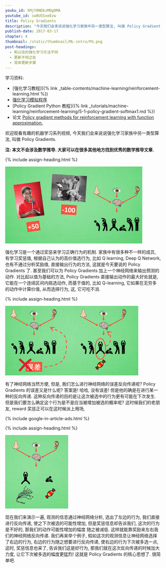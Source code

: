 ```yaml
---
youku_id: XMjY0NDkzMDg0MA
youtube_id: cw0USSxeEzw
title: Policy Gradients
description: "今天我们会来说说强化学习家族中另一类型算法, 叫做 Policy Gradients.强化学习是一个通过奖惩来学习正确行为的机制. 家族中有很多种不一样的成员,  有学习奖惩值, 根据自己认为的高价值选行为, 比如 Q learning, Deep Q Network, 也有不通过分析奖励值,  直接输出行为的方法, 这就是今天要说的 Policy Gradients 了.  甚至我们可以为 Policy  Gradients 加上一个神经网络来输出预测的动作. 对比起以值为基础的方法, Policy Gradients 直接输出动作的最大好处就是, 它能在一个连续区间内挑选动作, 而基于值的, 比如 Q-learning, 它如果在无穷多的动作中计算价值, 从而选择行为, 这, 它可吃不消."
publish-date: 2017-03-17
chapter: 4
thumbnail: /static/thumbnail/ML-intro/PG.png
post-headings:
  - 和以往的强化学习方法不同
  - 更新不同之处
  - 具体更新步骤
---
```


学习资料:
  * [强化学习教程]({% link _table-contents/machine-learning/reinforcement-learning.html %})
  * [强化学习模拟程序](https://www.youtube.com/watch?v=G5BDgzxfLvA&list=PLXO45tsB95cLYyEsEylpPvTY-8ErPt2O_)
  * [Policy Gradient Python 教程]({% link _tutorials/machine-learning/reinforcement-learning/5-1-policy-gradient-softmax1.md %})
  * 论文 [Policy gradient methods for reinforcement learning with function approximation.](https://papers.nips.cc/paper/1713-policy-gradient-methods-for-reinforcement-learning-with-function-approximation.pdf)



欢迎观看有趣的机器学习系列视频, 今天我们会来说说强化学习家族中另一类型算法, 叫做 Policy Gradients.

**注: 本文不会涉及数学推导. 大家可以在很多其他地方找到优秀的数学推导文章.**

 {% include assign-heading.html %}


<img class="course-image" src="/static/results/ML_intro/PG01.png" alt="{{ page.title }}{% increment image-count %}">


强化学习是一个通过奖惩来学习正确行为的机制. 家族中有很多种不一样的成员,  有学习奖惩值, 根据自己认为的高价值选行为, 比如 Q learning, Deep Q Network, 也有不通过分析奖励值,  直接输出行为的方法, 这就是今天要说的 Policy Gradients 了.  甚至我们可以为 Policy  Gradients 加上一个神经网络来输出预测的动作. 对比起以值为基础的方法, Policy Gradients 直接输出动作的最大好处就是, 它能在一个连续区间内挑选动作, 而基于值的, 比如 Q-learning, 它如果在无穷多的动作中计算价值, 从而选择行为, 这, 它可吃不消.


 {% include assign-heading.html %}

<img class="course-image" src="/static/results/ML_intro/PG02.png" alt="{{ page.title }}{% increment image-count %}">

有了神经网络当然方便, 但是,  我们怎么进行神经网络的误差反向传递呢? Policy Gradients 的误差又是什么呢? 答案是! 哈哈,  没有误差! 但是他的确是在进行某一种的反向传递.  这种反向传递的目的是让这次被选中的行为更有可能在下次发生. 但是我们要怎么确定这个行为是不是应当被增加被选的概率呢? 这时候我们的老朋友,  reward 奖惩正可以在这时候派上用场,


{% include google-in-article-ads.html %}

 {% include assign-heading.html %}

<img class="course-image" src="/static/results/ML_intro/PG03.png" alt="{{ page.title }}{% increment image-count %}">

现在我们来演示一遍, 观测的信息通过神经网络分析, 选出了左边的行为, 我们直接进行反向传递,  使之下次被选的可能性增加, 但是奖惩信息却告诉我们,  这次的行为是不好的, 那我们的动作可能性增加的幅度  随之被减低. 这样就能靠奖励来左右我们的神经网络反向传递. 我们再来举个例子, 假如这次的观测信息让神经网络选择了右边的行为,  右边的行为随之想要进行反向传递, 使右边的行为下次被多选一点, 这时,  奖惩信息也来了, 告诉我们这是好行为, 那我们就在这次反向传递的时候加大力度,  让它下次被多选的幅度更猛烈! 这就是 Policy Gradients 的核心思想了. 很简单吧.

